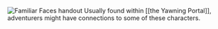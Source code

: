 ![Familiar Faces handout](https://www.dndbeyond.com/attachments/4/351/c001.png)
Usually found within [[the Yawning Portal]], adventurers might have connections to some of these characters.
